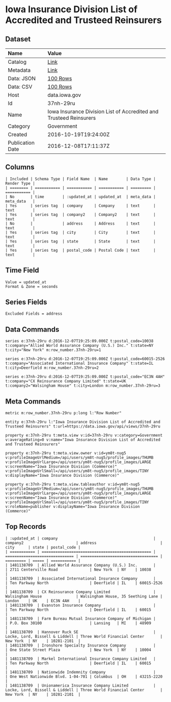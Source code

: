 # Iowa Insurance Division List of Accredited and Trusteed Reinsurers

## Dataset

| Name | Value |
| :--- | :---- |
| Catalog | [Link](https://catalog.data.gov/dataset/iowa-insurance-division-list-of-accredited-and-trusteed-reinsurers) |
| Metadata | [Link](https://data.iowa.gov/api/views/37nh-29ru) |
| Data: JSON | [100 Rows](https://data.iowa.gov/api/views/37nh-29ru/rows.json?max_rows=100) |
| Data: CSV | [100 Rows](https://data.iowa.gov/api/views/37nh-29ru/rows.csv?max_rows=100) |
| Host | data.iowa.gov |
| Id | 37nh-29ru |
| Name | Iowa Insurance Division List of Accredited and Trusteed Reinsurers |
| Category | Government |
| Created | 2016-10-19T19:24:00Z |
| Publication Date | 2016-12-08T17:11:37Z |

## Columns

```ls
| Included | Schema Type | Field Name  | Name        | Data Type | Render Type |
| ======== | =========== | =========== | =========== | ========= | =========== |
| No       | time        | :updated_at | updated_at  | meta_data | meta_data   |
| Yes      | series tag  | company     | Company     | text      | text        |
| Yes      | series tag  | company2    | Company2    | text      | text        |
| No       |             | address     | Address     | text      | text        |
| Yes      | series tag  | city        | City        | text      | text        |
| Yes      | series tag  | state       | State       | text      | text        |
| Yes      | series tag  | postal_code | Postal Code | text      | text        |
```

## Time Field

```ls
Value = updated_at
Format & Zone = seconds
```

## Series Fields

```ls
Excluded Fields = address
```

## Data Commands

```ls
series e:37nh-29ru d:2016-12-07T19:25:09.000Z t:postal_code=10038 t:company="Allied World Assurance Company (U.S.) Inc." t:state=NY t:city="New York" m:row_number.37nh-29ru=1

series e:37nh-29ru d:2016-12-07T19:25:09.000Z t:postal_code=60015-2526 t:company="Associated International Insurance Company" t:state=IL t:city=Deerfield m:row_number.37nh-29ru=2

series e:37nh-29ru d:2016-12-07T19:25:09.000Z t:postal_code="EC3N 4AH" t:company="CX Reinsurance Company Limited" t:state=UK t:company2="Walsingham House" t:city=London m:row_number.37nh-29ru=3
```

## Meta Commands

```ls
metric m:row_number.37nh-29ru p:long l:"Row Number"

entity e:37nh-29ru l:"Iowa Insurance Division List of Accredited and Trusteed Reinsurers" t:url=https://data.iowa.gov/api/views/37nh-29ru

property e:37nh-29ru t:meta.view v:id=37nh-29ru v:category=Government v:averageRating=0 v:name="Iowa Insurance Division List of Accredited and Trusteed Reinsurers"

property e:37nh-29ru t:meta.view.owner v:id=ym8t-nug5 v:profileImageUrlMedium=/api/users/ym8t-nug5/profile_images/THUMB v:profileImageUrlLarge=/api/users/ym8t-nug5/profile_images/LARGE v:screenName="Iowa Insurance Division (Commerce)" v:profileImageUrlSmall=/api/users/ym8t-nug5/profile_images/TINY v:displayName="Iowa Insurance Division (Commerce)"

property e:37nh-29ru t:meta.view.tableauthor v:id=ym8t-nug5 v:profileImageUrlMedium=/api/users/ym8t-nug5/profile_images/THUMB v:profileImageUrlLarge=/api/users/ym8t-nug5/profile_images/LARGE v:screenName="Iowa Insurance Division (Commerce)" v:profileImageUrlSmall=/api/users/ym8t-nug5/profile_images/TINY v:roleName=publisher v:displayName="Iowa Insurance Division (Commerce)"
```

## Top Records

```ls
| :updated_at | company                                          | company2                       | address                            | city      | state | postal_code | 
| =========== | ================================================ | ============================== | ================================== | ========= | ===== | =========== | 
| 1481138709  | Allied World Assurance Company (U.S.) Inc.       |                                | 2711 Centerville Road              | New York  | NY    | 10038       | 
| 1481138709  | Associated International Insurance Company       |                                | Ten Parkway North                  | Deerfield | IL    | 60015-2526  | 
| 1481138709  | CX Reinsurance Company Limited                   | Walsingham House               | Walsingham House, 35 Seething Lane | London    | UK    | EC3N 4AH    | 
| 1481138709  | Evanston Insurance Company                       |                                | Ten Parkway North                  | Deerfield | IL    | 60015       | 
| 1481138709  | Farm Bureau Mutual Insurance Company of Michigan |                                | P.O. Box 30100                     | Lansing   | MI    | 48909       | 
| 1481138709  | Hannover Ruck SE                                 | Locke, Lord, Bissell & Liddell | Three World Financial Center       | New York  | NY    | 10281-2101  | 
| 1481138709  | Ironshore Specialty Insurance Company            |                                | One State Street Plaza             | New York  | NY    | 10004       | 
| 1481138709  | Markel International Insurance Company Limited   |                                | Ten Parkway North                  | Deerfield | IL    | 60015       | 
| 1481138709  | Nationwide Indemnity Company                     |                                | One West Nationwide Blvd. 1-04-701 | Columbus  | OH    | 43215-2220  | 
| 1481138709  | Unionamerica Insurance Company Limited           | Locke, Lord, Bissell & Liddell | Three World Financial Center       | New York  | NY    | 10281-2101  | 
```